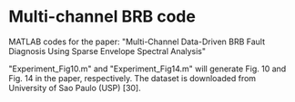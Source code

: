 # Multi-channel BRB code

MATLAB codes for the paper: "Multi-Channel Data-Driven BRB Fault Diagnosis Using Sparse Envelope Spectral Analysis" 

"Experiment_Fig10.m" and "Experiment_Fig14.m" will generate Fig. 10 and Fig. 14 in the paper, respectively. The dataset is downloaded from University of Sao Paulo (USP) [30].
